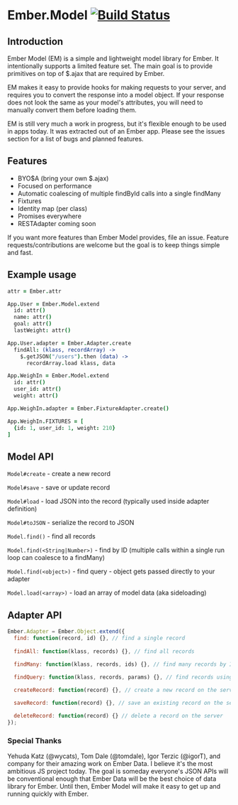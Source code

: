 # Ember.Model [![Build Status](https://travis-ci.org/ebryn/ember-model.png?branch=master)](https://travis-ci.org/ebryn/ember-model)

## Introduction

Ember Model (EM) is a simple and lightweight model library for Ember. It intentionally supports a limited feature set. The main goal is to provide primitives on top of $.ajax that are required by Ember.

EM makes it easy to provide hooks for making requests to your server, and requires you to convert the response into a model object. If your response does not look the same as your model's attributes, you will need to manually convert them before loading them.

EM is still very much a work in progress, but it's flexible enough to be used in apps today. It was extracted out of an Ember app. Please see the issues section for a list of bugs and planned features.

## Features

- BYO$A (bring your own $.ajax)
- Focused on performance
- Automatic coalescing of multiple findById calls into a single findMany
- Fixtures
- Identity map (per class)
- Promises everywhere
- RESTAdapter coming soon

If you want more features than Ember Model provides, file an issue. Feature requests/contributions are welcome but the goal is to keep things simple and fast.

## Example usage

```coffeescript
attr = Ember.attr

App.User = Ember.Model.extend
  id: attr()
  name: attr()
  goal: attr()
  lastWeight: attr()

App.User.adapter = Ember.Adapter.create
  findAll: (klass, recordArray) ->
    $.getJSON("/users").then (data) ->
      recordArray.load klass, data

App.WeighIn = Ember.Model.extend
  id: attr()
  user_id: attr()
  weight: attr()

App.WeighIn.adapter = Ember.FixtureAdapter.create()

App.WeighIn.FIXTURES = [
  {id: 1, user_id: 1, weight: 210}
]
```

## Model API

`Model#create` - create a new record

`Model#save` - save or update record

`Model#load` - load JSON into the record (typically used inside adapter definition)

`Model#toJSON` - serialize the record to JSON

`Model.find()` - find all records

`Model.find(<String|Number>)` - find by ID (multiple calls within a single run loop can coalesce to a findMany)

`Model.find(<object>)` - find query - object gets passed directly to your adapter

`Model.load(<array>)` - load an array of model data (aka sideloading)

## Adapter API

```javascript
Ember.Adapter = Ember.Object.extend({
  find: function(record, id) {}, // find a single record
  
  findAll: function(klass, records) {}, // find all records
  
  findMany: function(klass, records, ids) {}, // find many records by ID (batch find)

  findQuery: function(klass, records, params) {}, // find records using a query

  createRecord: function(record) {}, // create a new record on the server

  saveRecord: function(record) {}, // save an existing record on the server

  deleteRecord: function(record) {} // delete a record on the server
});
```

### Special Thanks

Yehuda Katz (@wycats), Tom Dale (@tomdale), Igor Terzic (@igorT), and company for their amazing work on Ember Data. I believe it's the most ambitious JS project today. The goal is someday everyone's JSON APIs will be conventional enough that Ember Data will be the best choice of data library for Ember. Until then, Ember Model will make it easy to get up and running quickly with Ember.
